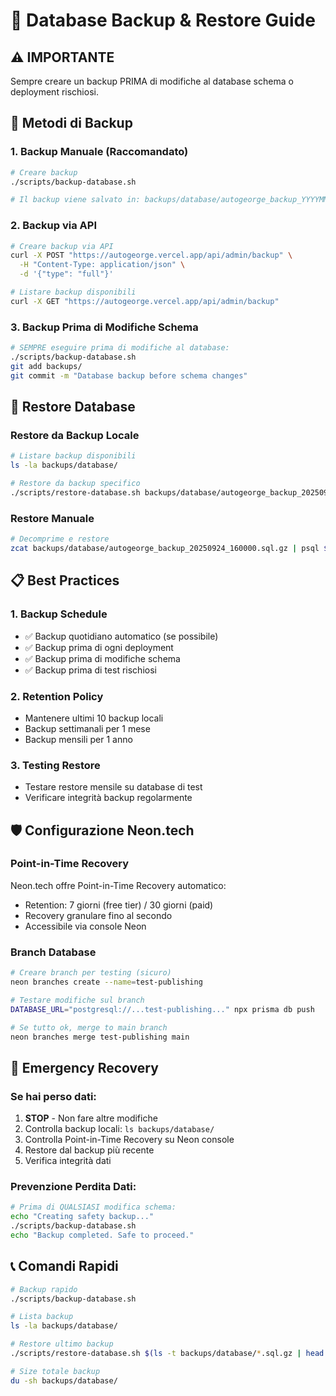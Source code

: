 # 🔧 Database Backup & Restore Guide

## ⚠️ IMPORTANTE
Sempre creare un backup PRIMA di modifiche al database schema o deployment rischiosi.

## 🚀 Metodi di Backup

### 1. Backup Manuale (Raccomandato)

```bash
# Creare backup
./scripts/backup-database.sh

# Il backup viene salvato in: backups/database/autogeorge_backup_YYYYMMDD_HHMMSS.sql.gz
```

### 2. Backup via API

```bash
# Creare backup via API
curl -X POST "https://autogeorge.vercel.app/api/admin/backup" \
  -H "Content-Type: application/json" \
  -d '{"type": "full"}'

# Listare backup disponibili
curl -X GET "https://autogeorge.vercel.app/api/admin/backup"
```

### 3. Backup Prima di Modifiche Schema

```bash
# SEMPRE eseguire prima di modifiche al database:
./scripts/backup-database.sh
git add backups/
git commit -m "Database backup before schema changes"
```

## 🔄 Restore Database

### Restore da Backup Locale
```bash
# Listare backup disponibili
ls -la backups/database/

# Restore da backup specifico
./scripts/restore-database.sh backups/database/autogeorge_backup_20250924_160000.sql.gz
```

### Restore Manuale
```bash
# Decomprime e restore
zcat backups/database/autogeorge_backup_20250924_160000.sql.gz | psql $DATABASE_URL
```

## 📋 Best Practices

### 1. **Backup Schedule**
- ✅ Backup quotidiano automatico (se possibile)
- ✅ Backup prima di ogni deployment
- ✅ Backup prima di modifiche schema
- ✅ Backup prima di test rischiosi

### 2. **Retention Policy**
- Mantenere ultimi 10 backup locali
- Backup settimanali per 1 mese
- Backup mensili per 1 anno

### 3. **Testing Restore**
- Testare restore mensile su database di test
- Verificare integrità backup regolarmente

## 🛡️ Configurazione Neon.tech

### Point-in-Time Recovery
Neon.tech offre Point-in-Time Recovery automatico:
- Retention: 7 giorni (free tier) / 30 giorni (paid)
- Recovery granulare fino al secondo
- Accessibile via console Neon

### Branch Database
```bash
# Creare branch per testing (sicuro)
neon branches create --name=test-publishing

# Testare modifiche sul branch
DATABASE_URL="postgresql://...test-publishing..." npx prisma db push

# Se tutto ok, merge to main branch
neon branches merge test-publishing main
```

## 🚨 Emergency Recovery

### Se hai perso dati:
1. **STOP** - Non fare altre modifiche
2. Controlla backup locali: `ls backups/database/`
3. Controlla Point-in-Time Recovery su Neon console
4. Restore dal backup più recente
5. Verifica integrità dati

### Prevenzione Perdita Dati:
```bash
# Prima di QUALSIASI modifica schema:
echo "Creating safety backup..."
./scripts/backup-database.sh
echo "Backup completed. Safe to proceed."
```

## 📞 Comandi Rapidi

```bash
# Backup rapido
./scripts/backup-database.sh

# Lista backup
ls -la backups/database/

# Restore ultimo backup
./scripts/restore-database.sh $(ls -t backups/database/*.sql.gz | head -1)

# Size totale backup
du -sh backups/database/
```